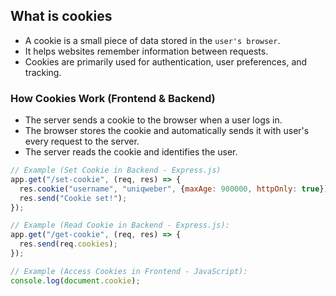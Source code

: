 <!-- session and cookies
cookie parser
express.json()
express.urlencoded({extended:true})
ejs
view engines
views folder
app.set('view engine', 'ejs')
ejs calculation <%= %>
app.use(express.static(path.join(\_\_dirname, "public")))
public static
public folder in root level
require path
link css js in ejs page and delete public word in the link
tailwind in ejs file

<!--  -->

<!-- create a note taking app
and post route
and received  -->

## What is cookies

- A cookie is a small piece of data stored in the `user's browser`.
- It helps websites remember information between requests.
- Cookies are primarily used for authentication, user preferences, and tracking.

### How Cookies Work (Frontend & Backend)

- The server sends a cookie to the browser when a user logs in.
- The browser stores the cookie and automatically sends it with user's every request to the server.
- The server reads the cookie and identifies the user.

```javascript
// Example (Set Cookie in Backend - Express.js)
app.get("/set-cookie", (req, res) => {
  res.cookie("username", "uniqweber", {maxAge: 900000, httpOnly: true});
  res.send("Cookie set!");
});
```
```javascript
// Example (Read Cookie in Backend - Express.js):
app.get("/get-cookie", (req, res) => {
  res.send(req.cookies);
});
```
```javascript
// Example (Access Cookies in Frontend - JavaScript):
console.log(document.cookie);
```
